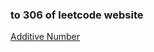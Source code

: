 ### to 306 of leetcode website

[Additive Number](https://leetcode-cn.com/problems/additive-number/)